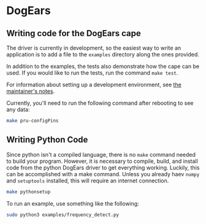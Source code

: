 # DogEars

## Writing code for the DogEars cape

The driver is currently in development, so the easiest way to write an application is to add a file to the `examples` directory along the ones provided.

In addition to the examples, the tests also demonstrate how the cape can be used. If you would like to run the tests, run the command `make test`.

For information about setting up a development environment, see [the maintainer's notes](NOTES.md).

Currently, you'll need to run the following command after rebooting to see any data:

```sh
make pru-configPins
```

## Writing Python Code

Since python isn't a compiled language, there is no `make` command needed to build your program. However, it is necessary to compile, build, and install code from the python DogEars driver to get everything working. Luckily, this can be accomplished with a make command. Unless you already haev `numpy` and `setuptools` installed, this will require an internet connection.

```sh
make pythonsetup
```

To run an example, use something like the following:

```sh
sudo python3 examples/frequency_detect.py
```